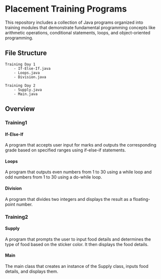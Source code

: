 # Placement Training Programs

This repository includes a collection of Java programs organized into training modules that demonstrate fundamental programming concepts like arithmetic operations, conditional statements, loops, and object-oriented programming.

## File Structure

```
Training Day 1
    - If-Else-If.java
    - Loops.java
    - Division.java

Training Day 2
    - Supply.java
    - Main.java
```

## Overview

### Training1

#### If-Else-If
A program that accepts user input for marks and outputs the corresponding grade based on specified ranges using if-else-if statements.

#### Loops
A program that outputs even numbers from 1 to 30 using a while loop and odd numbers from 1 to 30 using a do-while loop.

#### Division
A program that divides two integers and displays the result as a floating-point number.

### Training2

#### Supply
A program that prompts the user to input food details and determines the type of food based on the sticker color. It then displays the food details.

#### Main
The main class that creates an instance of the Supply class, inputs food details, and displays them.
